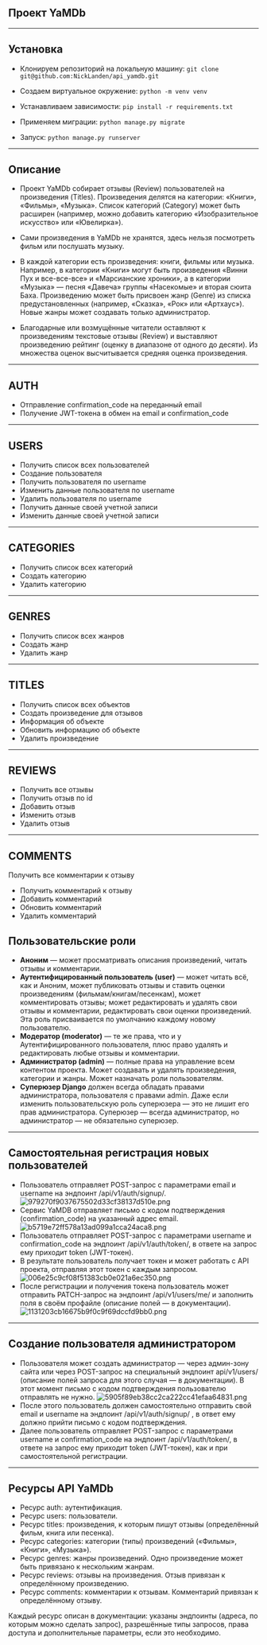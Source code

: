 ## Проект YaMDb
* * *
## Установка
- Клонируем репозиторий на локальную машину:
`git clone git@github.com:NickLanden/api_yamdb.git`

- Создаем виртуальное окружение:
`python -m venv venv`

- Устанавливаем зависимости:
`pip install -r requirements.txt`

- Применяем миграции:
`python manage.py migrate`

- Запуск:
`python manage.py runserver`
* * *
## Описание
- Проект YaMDb собирает отзывы (Review) пользователей на произведения (Titles). Произведения делятся на категории: «Книги», «Фильмы», «Музыка». Список категорий (Category) может быть расширен (например, можно добавить категорию «Изобразительное искусство» или «Ювелирка»).

- Сами произведения в YaMDb не хранятся, здесь нельзя посмотреть фильм или послушать музыку.

- В каждой категории есть произведения: книги, фильмы или музыка. Например, в категории «Книги» могут быть произведения «Винни Пух и все-все-все» и «Марсианские хроники», а в категории «Музыка» — песня «Давеча» группы «Насекомые» и вторая сюита Баха. Произведению может быть присвоен жанр (Genre) из списка предустановленных (например, «Сказка», «Рок» или «Артхаус»). Новые жанры может создавать только администратор.

- Благодарные или возмущённые читатели оставляют к произведениям текстовые отзывы (Review) и выставляют произведению рейтинг (оценку в диапазоне от одного до десяти). Из множества оценок высчитывается средняя оценка произведения.
* * *
## AUTH
- Отправление confirmation_code на переданный email
- Получение JWT-токена в обмен на email и confirmation_code
* * *
## USERS
- Получить список всех пользователей
- Создание пользователя
- Получить пользователя по username
- Изменить данные пользователя по username
- Удалить пользователя по username
- Получить данные своей учетной записи
- Изменить данные своей учетной записи
* * *
## CATEGORIES
- Получить список всех категорий
- Создать категорию
- Удалить категорию
* * *
## GENRES
- Получить список всех жанров
- Создать жанр
- Удалить жанр
* * *
## TITLES
- Получить список всех объектов
- Создать произведение для отзывов
- Информация об объекте
- Обновить информацию об объекте
- Удалить произведение
* * *
## REVIEWS
- Получить все отзывы
- Получить отзыв по id
- Добавить отзыв
- Изменить отзыв
- Удалить отзыв
* * *
## COMMENTS
Получить все комментарии к отзыву
- Получить комментарий к отзыву
- Добавить комментарий
- Обновить комментарий
- Удалить комментарий
## Пользовательские роли
- **Аноним** — может просматривать описания произведений, читать отзывы и комментарии.
- **Аутентифицированный пользователь (user)** — может читать всё, как и Аноним, может публиковать отзывы и ставить оценки произведениям (фильмам/книгам/песенкам), может комментировать отзывы; может редактировать и удалять свои отзывы и комментарии, редактировать свои оценки произведений. Эта роль присваивается по умолчанию каждому новому пользователю.
- **Модератор (moderator)** — те же права, что и у Аутентифицированного пользователя, плюс право удалять и редактировать любые отзывы и комментарии.
- **Администратор (admin)** — полные права на управление всем контентом проекта. Может создавать и удалять произведения, категории и жанры. Может назначать роли пользователям.
- **Суперюзер Django** должен всегда обладать правами администратора, пользователя с правами admin. Даже если изменить пользовательскую роль суперюзера — это не лишит его прав администратора. Суперюзер — всегда администратор, но администратор — не обязательно суперюзер.
* * *
## Самостоятельная регистрация новых пользователей
- Пользователь отправляет POST-запрос с параметрами email и username на эндпоинт /api/v1/auth/signup/.
![979270f9037675502d33cf38137d510e.png](:/33a29bdae67544dd98def3937d0a7312)
- Сервис YaMDB отправляет письмо с кодом подтверждения (confirmation_code) на указанный адрес email.
![b5719e72ff578a13ad099a1cca24aca8.png](:/f57d16d2dede4a92ac1d738adc4b7135)
- Пользователь отправляет POST-запрос с параметрами username и confirmation_code на эндпоинт /api/v1/auth/token/, в ответе на запрос ему приходит token (JWT-токен).
- В результате пользователь получает токен и может работать с API проекта, отправляя этот токен с каждым запросом.
![006e25c9cf08f51383cb0e021a6ec350.png](:/c15614cc09b54eaea81f1038ad57b5c4)
- После регистрации и получения токена пользователь может отправить PATCH-запрос на эндпоинт /api/v1/users/me/ и заполнить поля в своём профайле (описание полей — в документации).
![1131203cb16675b9f0c9f69dccfd9bb0.png](:/4b659ed0849a44359bd3ac2bf7454f52)
* * *
## Создание пользователя администратором
- Пользователя может создать администратор — через админ-зону сайта или через POST-запрос на специальный эндпоинт api/v1/users/ (описание полей запроса для этого случая — в документации). В этот момент письмо с кодом подтверждения пользователю отправлять не нужно.
![5905f89eb38cc2ca222cc41efaa64831.png](:/ab1a1171cbe94960b9b00965828813c9)
- После этого пользователь должен самостоятельно отправить свой email и username на эндпоинт /api/v1/auth/signup/ , в ответ ему должно прийти письмо с кодом подтверждения.
- Далее пользователь отправляет POST-запрос с параметрами username и confirmation_code на эндпоинт /api/v1/auth/token/, в ответе на запрос ему приходит token (JWT-токен), как и при самостоятельной регистрации.
* * *
## Ресурсы API YaMDb
- Ресурс auth: аутентификация.
- Ресурс users: пользователи.
- Ресурс titles: произведения, к которым пишут отзывы (определённый фильм, книга или песенка).
- Ресурс categories: категории (типы) произведений («Фильмы», «Книги», «Музыка»).
- Ресурс genres: жанры произведений. Одно произведение может быть привязано к нескольким жанрам.
- Ресурс reviews: отзывы на произведения. Отзыв привязан к определённому произведению.
- Ресурс comments: комментарии к отзывам. Комментарий привязан к определённому отзыву.

Каждый ресурс описан в документации: указаны эндпоинты (адреса, по которым можно сделать запрос), разрешённые типы запросов, права доступа и дополнительные параметры, если это необходимо.
